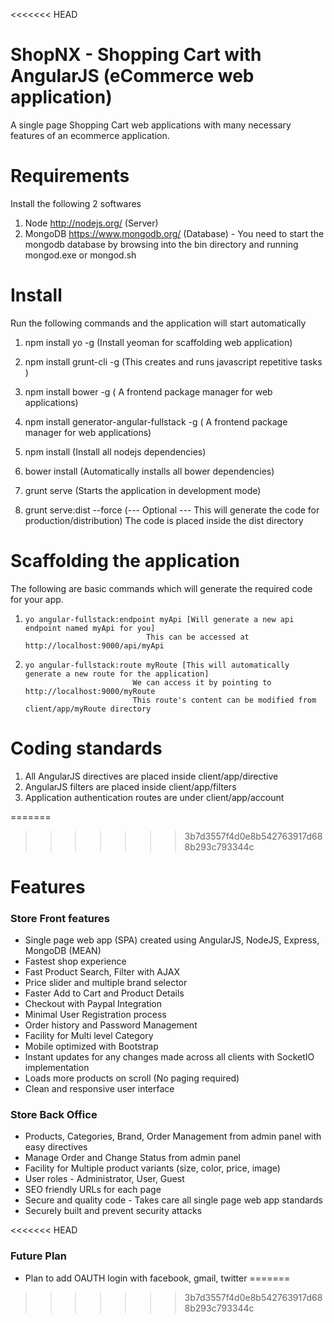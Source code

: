 <<<<<<< HEAD
# ShopNX - Shopping Cart with AngularJS (eCommerce web application)
A single page Shopping Cart web applications with many necessary features of an ecommerce application.


# Requirements
Install the following 2 softwares

1.    Node http://nodejs.org/ (Server)
2.    MongoDB https://www.mongodb.org/ (Database) -
      You need to start the mongodb database by browsing into the bin directory and running mongod.exe or mongod.sh

# Install
Run the following commands and the application will start automatically

1.    npm install yo -g (Install yeoman for scaffolding web application)
2.    npm install grunt-cli -g (This creates and runs javascript repetitive tasks )
3.    npm install bower -g ( A frontend package manager for web applications)
4.    npm install generator-angular-fullstack -g ( A frontend package manager for web applications)
5.    npm install (Install all nodejs dependencies)
6.    bower install (Automatically installs all bower dependencies)
7.    grunt serve (Starts the application in development mode)


8.    grunt serve:dist --force (--- Optional --- This will generate the code for production/distribution)
      The code is placed inside the dist directory

# Scaffolding the application
The following are basic commands which will generate the required code for your app.

1.     yo angular-fullstack:endpoint myApi [Will generate a new api endpoint named myApi for you]
                                  This can be accessed at http://localhost:9000/api/myApi
2.     yo angular-fullstack:route myRoute [This will automatically generate a new route for the application]
                               We can access it by pointing to http://localhost:9000/myRoute
                               This route's content can be modified from client/app/myRoute directory

# Coding standards

1.    All AngularJS directives are placed inside client/app/directive
2.    AngularJS filters are placed inside client/app/filters
3.    Application authentication routes are under client/app/account

=======


>>>>>>> 3b7d3557f4d0e8b542763917d688b293c793344c

# Features
### Store Front features
*  Single page web app (SPA) created using AngularJS, NodeJS, Express, MongoDB (MEAN)
*  Fastest shop experience
*  Fast Product Search, Filter with AJAX
*  Price slider and multiple brand selector
*  Faster Add to Cart and Product Details
*  Checkout with Paypal Integration
*  Minimal User Registration process
*  Order history and Password Management
*  Facility for Multi level Category
*  Mobile optimized with Bootstrap
*  Instant updates for any changes made across all clients with SocketIO implementation
*  Loads more products on scroll (No paging required)
*  Clean and responsive user interface
### Store Back Office
*  Products, Categories, Brand, Order Management from admin panel with easy directives
*  Manage Order and Change Status from admin panel
*  Facility for Multiple product variants (size, color, price, image)
*  User roles - Administrator, User, Guest
*  SEO friendly URLs for each page
*  Secure and quality code - Takes care all single page web app standards
*  Securely built and prevent security attacks

<<<<<<< HEAD
### Future Plan
* Plan to add OAUTH login with facebook, gmail, twitter
=======
>>>>>>> 3b7d3557f4d0e8b542763917d688b293c793344c
